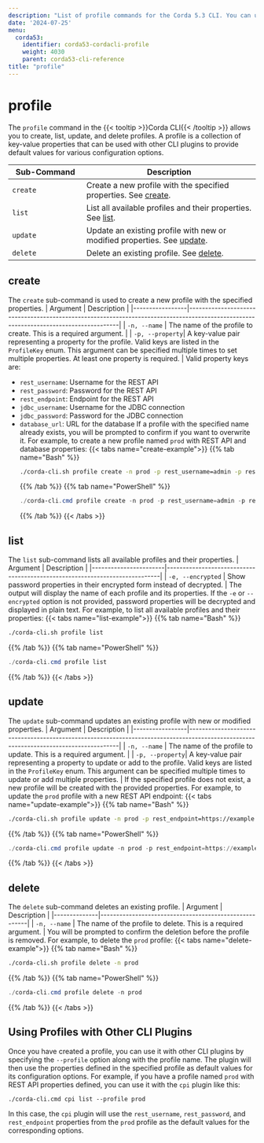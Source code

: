 ```yaml
---
description: "List of profile commands for the Corda 5.3 CLI. You can use these commands to create profiles with default property values for use with other plugins."
date: '2024-07-25'
menu:
  corda53:
    identifier: corda53-cordacli-profile
    weight: 4030
    parent: corda53-cli-reference
title: "profile"
---
```


# profile

The `profile` command in the {{< tooltip >}}Corda CLI{{< /tooltip >}} allows you to create, list, update, and delete profiles. A profile is a collection of key-value properties that can be used with other CLI plugins to provide default values for various configuration options.
<style>
table th:first-of-type {
    width: 30%;
}
table th:nth-of-type(2) {
    width: 70%;
}
</style>
| Sub-Command | Description                                                  |
|-------------|--------------------------------------------------------------|
| `create`    | Create a new profile with the specified properties. See [create](#create). |
| `list`      | List all available profiles and their properties. See [list](#list).   |
| `update`    | Update an existing profile with new or modified properties. See [update](#update). |
| `delete`    | Delete an existing profile. See [delete](#delete).

## create
The `create` sub-command is used to create a new profile with the specified properties.
| Argument        | Description                                                                                                                          |
|-----------------|--------------------------------------------------------------------------------------------------------------------------------------|
| `-n, --name`    | The name of the profile to create. This is a required argument.                                                                    |
| `-p, --property`| A key-value pair representing a property for the profile. Valid keys are listed in the `ProfileKey` enum. This argument can be specified multiple times to set multiple properties. At least one property is required. |
Valid property keys are:
- `rest_username`: Username for the REST API
- `rest_password`: Password for the REST API
- `rest_endpoint`: Endpoint for the REST API
- `jdbc_username`: Username for the JDBC connection
- `jdbc_password`: Password for the JDBC connection
- `database_url`: URL for the database
  If a profile with the specified name already exists, you will be prompted to confirm if you want to overwrite it.
  For example, to create a new profile named `prod` with REST API and database properties:
  {{< tabs name="create-example">}}
  {{% tab name="Bash" %}}
   ```sh
   ./corda-cli.sh profile create -n prod -p rest_username=admin -p rest_password=securePassword -p rest_endpoint=https://example.com:8080 -p jdbc_username=dbuser -p jdbc_password=dbpassword -p database_url=jdbc:postgresql://localhost:5432/cordadb
   ```
  {{% /tab %}}
  {{% tab name="PowerShell" %}}
   ```powershell
   ./corda-cli.cmd profile create -n prod -p rest_username=admin -p rest_password=securePassword -p rest_endpoint=https://example.com:8080 -p jdbc_username=dbuser -p jdbc_password=dbpassword -p database_url=jdbc:postgresql://localhost:5432/cordadb
   ```
  {{% /tab %}}
  {{< /tabs >}}

## list
The `list` sub-command lists all available profiles and their properties.
| Argument             | Description                                                                |
|-----------------------|----------------------------------------------------------------------------|
| `-e, --encrypted`    | Show password properties in their encrypted form instead of decrypted.    |
The output will display the name of each profile and its properties. If the `-e` or `--encrypted` option is not provided, password properties will be decrypted and displayed in plain text.
For example, to list all available profiles and their properties:
{{< tabs name="list-example">}}
{{% tab name="Bash" %}}
   ```sh
   ./corda-cli.sh profile list
   ```
{{% /tab %}}
{{% tab name="PowerShell" %}}
   ```powershell
   ./corda-cli.cmd profile list
   ```
{{% /tab %}}
{{< /tabs >}}

## update
The `update` sub-command updates an existing profile with new or modified properties.
| Argument        | Description                                                                                                                          |
|-----------------|--------------------------------------------------------------------------------------------------------------------------------------|
| `-n, --name`    | The name of the profile to update. This is a required argument.                                                                    |
| `-p, --property`| A key-value pair representing a property to update or add to the profile. Valid keys are listed in the `ProfileKey` enum. This argument can be specified multiple times to update or add multiple properties. |
If the specified profile does not exist, a new profile will be created with the provided properties.
For example, to update the `prod` profile with a new REST API endpoint:
{{< tabs name="update-example">}}
{{% tab name="Bash" %}}
   ```sh
   ./corda-cli.sh profile update -n prod -p rest_endpoint=https://example.com:8443
   ```
{{% /tab %}}
{{% tab name="PowerShell" %}}
   ```powershell
   ./corda-cli.cmd profile update -n prod -p rest_endpoint=https://example.com:8443
   ```
{{% /tab %}}
{{< /tabs >}}

## delete
The `delete` sub-command deletes an existing profile.
| Argument     | Description                                           |
|--------------|-------------------------------------------------------|
| `-n, --name` | The name of the profile to delete. This is a required argument. |
You will be prompted to confirm the deletion before the profile is removed.
For example, to delete the `prod` profile:
{{< tabs name="delete-example">}}
{{% tab name="Bash" %}}
   ```sh
   ./corda-cli.sh profile delete -n prod
   ```
{{% /tab %}}
{{% tab name="PowerShell" %}}
   ```powershell
   ./corda-cli.cmd profile delete -n prod
   ```
{{% /tab %}}
{{< /tabs >}}

## Using Profiles with Other CLI Plugins
Once you have created a profile, you can use it with other CLI plugins by specifying the `--profile` option along with the profile name. The plugin will then use the properties defined in the specified profile as default values for its configuration options.
For example, if you have a profile named `prod` with REST API properties defined, you can use it with the `cpi` plugin like this:
```
./corda-cli.cmd cpi list --profile prod
```
In this case, the `cpi` plugin will use the `rest_username`, `rest_password`, and `rest_endpoint` properties from the `prod` profile as the default values for the corresponding options.
